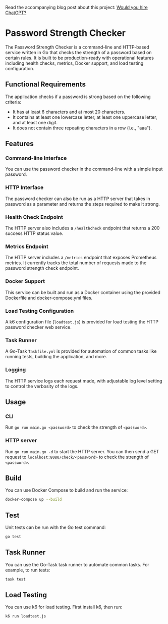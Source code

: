 Read the accompanying blog post about this project:
[Would you hire ChatGPT?](https://www.davekonopka.com/2023/05/would-you-hire-chatgpt/)

# Password Strength Checker

The Password Strength Checker is a command-line and HTTP-based service written in Go that checks the strength of a password based on certain rules. It is built to be production-ready with operational features including health checks, metrics, Docker support, and load testing configuration.

## Functional Requirements

The application checks if a password is strong based on the following criteria:
- It has at least 6 characters and at most 20 characters.
- It contains at least one lowercase letter, at least one uppercase letter, and at least one digit.
- It does not contain three repeating characters in a row (i.e., "aaa").

## Features

### Command-line Interface

You can use the password checker in the command-line with a simple input password.

### HTTP Interface

The password checker can also be run as a HTTP server that takes in password as a parameter and returns the steps required to make it strong.

### Health Check Endpoint

The HTTP server also includes a `/healthcheck` endpoint that returns a 200 success HTTP status value.

### Metrics Endpoint

The HTTP server includes a `/metrics` endpoint that exposes Prometheus metrics. It currently tracks the total number of requests made to the password strength check endpoint.

### Docker Support

This service can be built and run as a Docker container using the provided Dockerfile and docker-compose.yml files.

### Load Testing Configuration

A k6 configuration file (`loadtest.js`) is provided for load testing the HTTP password checker web service.

### Task Runner

A Go-Task `Taskfile.yml` is provided for automation of common tasks like running tests, building the application, and more.

### Logging

The HTTP service logs each request made, with adjustable log level setting to control the verbosity of the logs.

## Usage

### CLI

Run `go run main.go <password>` to check the strength of `<password>`.

### HTTP server

Run `go run main.go -d` to start the HTTP server. You can then send a GET request to `localhost:8080/check/<password>` to check the strength of `<password>`.

## Build

You can use Docker Compose to build and run the service:

```bash
docker-compose up --build
```

## Test

Unit tests can be run with the Go test command:

```bash
go test
```

## Task Runner

You can use the Go-Task task runner to automate common tasks. For example, to run tests:

```bash
task test
```

## Load Testing

You can use k6 for load testing. First install k6, then run:

```bash
k6 run loadtest.js
```
